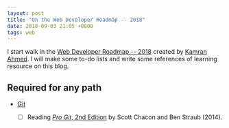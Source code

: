```yaml
---
layout: post
title: "On the Web Developer Roadmap -- 2018"
date: 2018-09-03 21:05 +0800
tags: web
---
```


I start walk in the [Web Developer Roadmap -- 2018](https://github.com/kamranahmedse/developer-roadmap) created by [Kamran Ahmed](https://twitter.com/kamranahmedse). I will make some to-do lists and write some references of learning resource on this blog.

## Required for any path

- [Git](https://git-scm.com/)

    - [ ] Reading [*Pro Git*, 2nd Edition](https://git-scm.com/book/en/v2) by Scott Chacon and Ben Straub (2014).